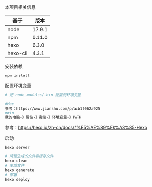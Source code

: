 本项目相关信息

| 基于     | 版本   |
| -------- | ------ |
| node     | 17.9.1 |
| npm      | 8.11.0 |
| hexo     | 6.3.0  |
| hexo-cli | 4.3.1  |

安装依赖

```sh
npm install
```

配置环境变量
```sh
# 把 node_modules/.bin 配置到环境变量

#Mac
参考：https://www.jianshu.com/p/acb1f062a925
#Win
我的电脑-》属性-》高级-》环境变量-》PATH
```

参考：https://hexo.io/zh-cn/docs/#%E5%AE%89%E8%A3%85-Hexo

启动

```sh
hexo server

# 清理生成的文件和緩存文件
hexo clean
# 生成文件
hexo generate
# 部署
hexo deploy
```

